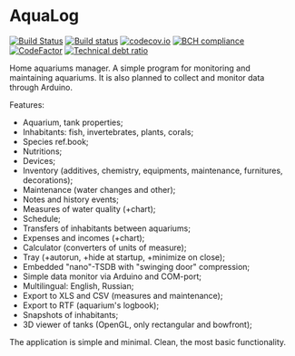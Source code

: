 # AquaLog

[![Build Status](https://travis-ci.org/Serg-Norseman/AquaLog.svg?branch=master)](https://travis-ci.org/Serg-Norseman/AquaLog)
[![Build status](https://ci.appveyor.com/api/projects/status/h0u8iwr3kvy6o9x1?svg=true)](https://ci.appveyor.com/project/Serg-Norseman/AquaLog)
[![codecov.io](https://codecov.io/github/Serg-Norseman/AquaLog/coverage.svg?branch=master)](https://codecov.io/github/Serg-Norseman/AquaLog?branch=master)
[![BCH compliance](https://bettercodehub.com/edge/badge/Serg-Norseman/AquaLog?branch=master)](https://bettercodehub.com/results/Serg-Norseman/AquaLog)
[![CodeFactor](https://www.codefactor.io/repository/github/serg-norseman/aqualog/badge)](https://www.codefactor.io/repository/github/serg-norseman/aqualog)
[![Technical debt ratio](https://sonarcloud.io/api/badges/measure?key=aqualog&metric=sqale_debt_ratio)](https://sonarcloud.io/dashboard?id=AquaLog)

Home aquariums manager. A simple program for monitoring and maintaining aquariums.
It is also planned to collect and monitor data through Arduino. 

Features:
- Aquarium, tank properties;
- Inhabitants: fish, invertebrates, plants, corals;
- Species ref.book;
- Nutritions;
- Devices;
- Inventory (additives, chemistry, equipments, maintenance, furnitures, decorations);
- Maintenance (water changes and other);
- Notes and history events;
- Measures of water quality (+chart);
- Schedule;
- Transfers of inhabitants between aquariums;
- Expenses and incomes (+chart);
- Calculator (converters of units of measure);
- Tray (+autorun, +hide at startup, +minimize on close);
- Embedded "nano"-TSDB with "swinging door" compression;
- Simple data monitor via Arduino and COM-port;
- Multilingual: English, Russian;
- Export to XLS and CSV (measures and maintenance);
- Export to RTF (aquarium's logbook);
- Snapshots of inhabitants;
- 3D viewer of tanks (OpenGL, only rectangular and bowfront);

The application is simple and minimal. Clean, the most basic functionality.
